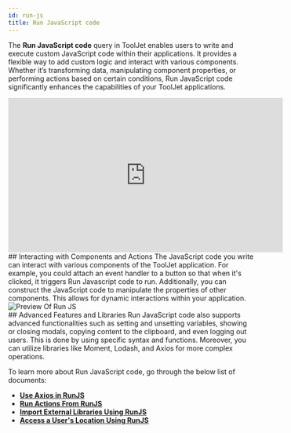 ```yaml
---
id: run-js
title: Run JavaScript code
---
```


The **Run JavaScript code** query in ToolJet enables users to write and execute custom JavaScript code within their applications. It provides a flexible way to add custom logic and interact with various components. Whether it’s transforming data, manipulating component properties, or performing actions based on certain conditions, Run JavaScript code significantly enhances the capabilities of your ToolJet applications.

<div class="video-container">
    <iframe width="560" height="315" src="https://www.youtube.com/embed/ySlDSuulHn8?si=0PLsANxkdwzIySIf&rel=0" frameborder="0" allow="accelerometer; autoplay; encrypted-media; gyroscope; picture-in-picture" allowfullscreen></iframe>
</div>

<div>
## Interacting with Components and Actions
The JavaScript code you write can interact with various components of the ToolJet application. For example, you could attach an event handler to a button so that when it's clicked, it triggers Run Javascript code to run. Additionally, you can construct the JavaScript code to manipulate the properties of other components. This allows for dynamic interactions within your application.

<div style={{textAlign: 'center'}}>
    <img className="screenshot-full" src="/img/tooljet-concepts/run-js/run-js-preview.png" alt="Preview Of Run JS" />
</div>

</div>

<div>
## Advanced Features and Libraries
Run JavaScript code also supports advanced functionalities such as setting and unsetting variables, showing or closing modals, copying content to the clipboard, and even logging out users. This is done by using specific syntax and functions. Moreover, you can utilize libraries like Moment, Lodash, and Axios for more complex operations.

</div>

To learn more about Run JavaScript code, go through the below list of documents:

- **[Use Axios in RunJS](/docs/how-to/use-axios-in-runjs/)**
- **[Run Actions From RunJS](/docs/how-to/run-actions-from-runjs/)**
- **[Import External Libraries Using RunJS](/docs/how-to/import-external-libraries-using-runjs/)**
- **[Access a User's Location Using RunJS](/docs/how-to/access-users-location/)**